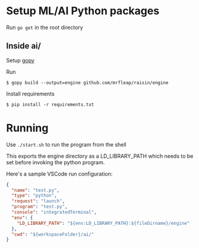 # Setup ML/AI Python packages

Run `go get` in the root directory

## Inside ai/

Setup [gopy](https://github.com/go-python/gopy#installation)

Run

`$ gopy build --output=engine github.com/mrfleap/raisin/engine`

Install requirements

`$ pip install -r requirements.txt`

# Running

Use `./start.sh` to run the program from the shell

This exports the engine directory as a LD_LIBRARY_PATH which needs to be set before invoking the python program.

Here's a sample VSCode run configuration:

```json
{
  "name": "test.py",
  "type": "python",
  "request": "launch",
  "program": "test.py",
  "console": "integratedTerminal",
  "env": {
    "LD_LIBRARY_PATH": "${env:LD_LIBRARY_PATH}:${fileDirname}/engine"
  },
  "cwd": "${workspaceFolder}/ai/"
}
```

